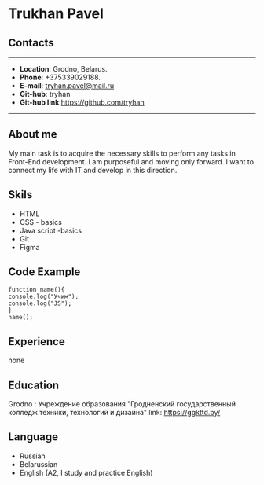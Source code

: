 # Trukhan Pavel 
## Contacts
*****
* **Location**: Grodno, Belarus.
* **Phone**: +375339029188.
* **E-mail**: tryhan.pavel@mail.ru
* **Git-hub**: tryhan
* **Git-hub link**:https://github.com/tryhan
* ******
## About me
My main task is to acquire the necessary skills to perform any tasks in Front-End development. I am purposeful and moving only forward. I want to connect my life with IT and develop in this direction.
## Skils
* HTML 
* CSS - basics
* Java script -basics
* Git
* Figma
## Code Example 
``` 
function name(){
console.log("Учим");
console.log("JS");
}
name();
```
## Experience 
none 
## Education
Grodno : Учреждение образования
"Гродненский государственный колледж техники, технологий и дизайна"
link: https://ggkttd.by/
## Language
* Russian
* Belarussian
* English (A2, I study and practice English)

